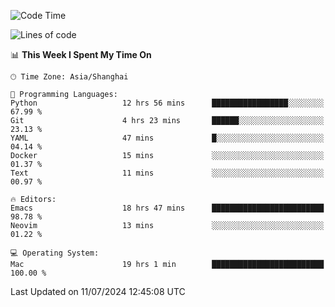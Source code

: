 <!--START_SECTION:waka-->
![Code Time](http://img.shields.io/badge/Code%20Time-2%2C061%20hrs%2044%20mins-blue)

![Lines of code](https://img.shields.io/badge/From%20Hello%20World%20I%27ve%20Written-308.1%20thousand%20lines%20of%20code-blue)

📊 **This Week I Spent My Time On** 

```text
🕑︎ Time Zone: Asia/Shanghai

💬 Programming Languages: 
Python                   12 hrs 56 mins      █████████████████░░░░░░░░   67.99 % 
Git                      4 hrs 23 mins       ██████░░░░░░░░░░░░░░░░░░░   23.13 % 
YAML                     47 mins             █░░░░░░░░░░░░░░░░░░░░░░░░   04.14 % 
Docker                   15 mins             ░░░░░░░░░░░░░░░░░░░░░░░░░   01.37 % 
Text                     11 mins             ░░░░░░░░░░░░░░░░░░░░░░░░░   00.97 % 

🔥 Editors: 
Emacs                    18 hrs 47 mins      █████████████████████████   98.78 % 
Neovim                   13 mins             ░░░░░░░░░░░░░░░░░░░░░░░░░   01.22 % 

💻 Operating System: 
Mac                      19 hrs 1 min        █████████████████████████   100.00 % 
```


 Last Updated on 11/07/2024 12:45:08 UTC
<!--END_SECTION:waka-->
